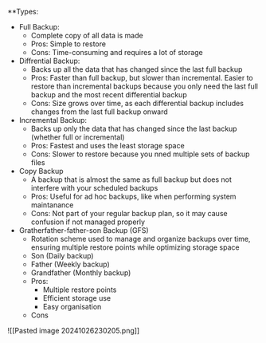**Types:
- Full Backup:
	- Complete copy of all data is made
	- Pros: Simple to restore
	- Cons: Time-consuming and requires a lot of storage
- Diffrential Backup: 
	- Backs up all the data that has changed since the last full backup
	- Pros: Faster than full backup, but slower than incremental. Easier to restore than incremental backups because you only need the last full backup and the most recent differential backup
	- Cons: Size grows over time, as each differential backup includes changes from the last full backup onward
- Incremental Backup:
	- Backs up only the data that has changed since the last backup (whether full or incremental)
	- Pros: Fastest and uses the least storage space
	- Cons: Slower to restore because you nned multiple sets of backup files
- Copy Backup
	- A backup that is almost the same as full backup but does not interfere with your scheduled backups
	- Pros: Useful for ad hoc backups, like when performing system maintanance
	- Cons: Not part of your regular backup plan, so it may cause confusion if not managed properly
- Gratherfather-father-son Backup (GFS)
	- Rotation scheme used to manage and organize backups over time, ensuring multiple restore points while optimizing storage space
	- Son (Daily backup)
	- Father (Weekly backup)
	- Grandfather (Monthly backup)
	- Pros:
		- Multiple restore points
		- Efficient storage use
		- Easy organisation
	- Cons

![[Pasted image 20241026230205.png]]
